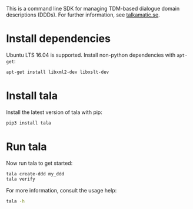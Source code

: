 This is a command line SDK for managing TDM-based dialogue domain descriptions (DDDs). For further information, see [talkamatic.se](http://talkamatic.se).

# Install dependencies
Ubuntu LTS 16.04 is supported. Install non-python dependencies with `apt-get`:
```bash
apt-get install libxml2-dev libxslt-dev
```

# Install tala
Install the latest version of tala with pip:
```bash
pip3 install tala
```

# Run tala
Now run tala to get started:
```bash
tala create-ddd my_ddd
tala verify
```

For more information, consult the usage help:
```bash
tala -h
```
